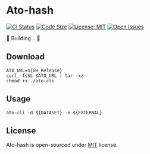 # Ato-hash

[![CI Status](https://github.com/AUTOM77/Ato-hash/workflows/ci/badge.svg)](https://github.com/AUTOM77/Ato-hash/actions?query=workflow:ci)
[![Code Size](https://img.shields.io/github/languages/code-size/AUTOM77/Ato-hash)](.)
[![License: MIT](https://img.shields.io/badge/License-MIT-blue.svg)](./LICENSE)
[![Open Issues](https://img.shields.io/github/issues/AUTOM77/Ato-hash)](https://github.com/AUTOM77/Ato-hash/issues)

🚧 Building .. 🚧

## Download

```dash
ATO_URL=${GH_Release}
curl -fsSL $ATO_URL | tar -xz
chmod +x ./ato-cli
```

## Usage

`ato-cli -d ${DATASET} -e ${EXTERNAL}`

## License

Ato-hash is open-sourced under [MIT](./LICENSE) license.